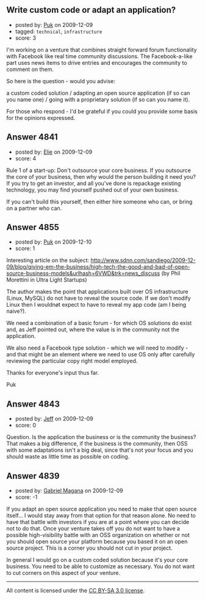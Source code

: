 ## Write custom code or adapt an application?

- posted by: [Puk](https://stackexchange.com/users/-1/1859-puk) on 2009-12-09
- tagged: `technical`, `infrastructure`
- score: 3

I'm working on a venture that combines straight forward forum functionality with Facebook like real time community discussions. The Facebook-a-like part uses news items to drive entries and encourages the community to comment on them.

So here is the question - would you advise:

a custom coded solution / adapting an open source application (if so can you name one) / going with a proprietary solution (if so can you name it).

For those who respond - I'd be grateful if you could you provide some basis for the opinions expressed.


## Answer 4841

- posted by: [Elie](https://stackexchange.com/users/-1/1752-elie) on 2009-12-09
- score: 4

Rule 1 of a start-up: Don't outsource your core business. If you outsource the core of your business, then why would the person building it need you? If you try to get an investor, and all you've done is repackage existing technology, you may find yourself pushed out of your own business.

If you can't build this yourself, then either hire someone who can, or bring on a partner who can. 


## Answer 4855

- posted by: [Puk](https://stackexchange.com/users/-1/1859-puk) on 2009-12-10
- score: 1

Interesting article on the subject: http://www.sdnn.com/sandiego/2009-12-09/blog/giving-em-the-business/high-tech-the-good-and-bad-of-open-source-business-models&urlhash=6VWD&trk=news_discuss (by Phil Morettini in Ultra Light Startups)

The author makes the point that applications built over OS infrastructure (Linux, MySQL) do not have to reveal the source code. If we don't modify Linux then I wouldnøt expect to have to reveal my app code (am I being naive?).

We need a combination of a basic forum - for which OS solutions do exist and, as Jeff pointed out, where the value is in the community not the application.

We also need a Facebook type solution - which we will need to modify - and that might be an element where we need to use OS only after carefully reviewing the particular copy right model employed.

Thanks for everyone's input thus far.

Puk


## Answer 4843

- posted by: [Jeff](https://stackexchange.com/users/-1/876-jeff) on 2009-12-09
- score: 0

Question. Is the application the business or is the community the business?  That makes a big difference, if the business is the community, then OSS with some adaptations isn't a big deal, since that's not your focus and you should waste as little time as possible on coding. 


## Answer 4839

- posted by: [Gabriel Magana](https://stackexchange.com/users/-1/1158-gabriel-magana) on 2009-12-09
- score: -1

If you adapt an open source application you need to make that open source itself...  I would stay away from that option for that reason alone.  No need to have that battle with investors if you are at a point where you can decide not to do that. Once your venture takes off you do not want to have a possible high-visibility battle with an OSS organization on whether or not you should open source your platform because you based it on an open source project.  This is a corner you should not cut in your project.

In general I would go on a custom coded solution because it's your core business.  You need to be able to customize as necessary. You do not want to cut corners on this aspect of your venture.



---

All content is licensed under the [CC BY-SA 3.0 license](https://creativecommons.org/licenses/by-sa/3.0/).
